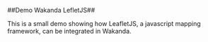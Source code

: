 ##Demo Wakanda LefletJS##

This is a small demo showing how LeafletJS, a javascript mapping framework, can be integrated in Wakanda.
